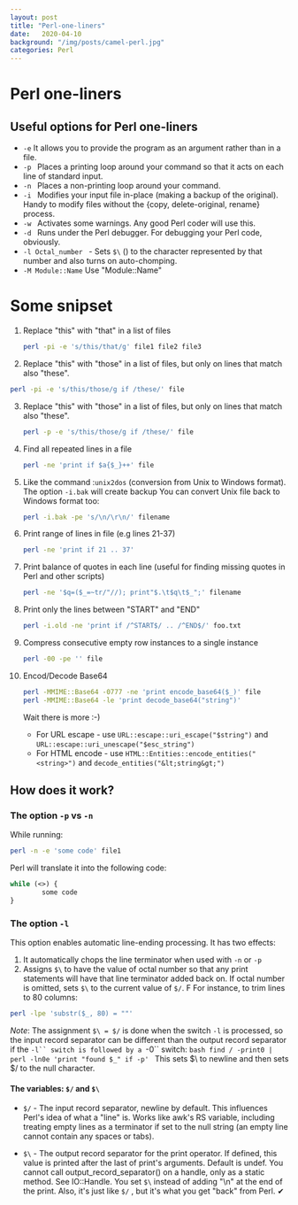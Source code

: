 ```yaml
---   
layout: post
title: "Perl-one-liners"
date:   2020-04-10
background: "/img/posts/camel-perl.jpg"
categories: Perl
---  
```

# Perl one-liners

## Useful options for Perl one-liners
* ```-e```  It allows you to provide the program as an argument rather than in a file.
* ```-p ``` Places a printing loop around your command so that it acts on each line of standard input.
* ```-n ``` Places a non-printing loop around your command.
* ```-i ``` Modifies your input file in-place (making a backup of the original). Handy to modify files without the {copy, delete-original, rename} process.
* ```-w ``` Activates some warnings. Any good Perl coder will use this.
* ```-d ``` Runs under the Perl debugger. For debugging your Perl code, obviously.
* ```-l Octal_number ``` - Sets ```$\``` () to the character represented by that number and also turns on auto-chomping.
* ```-M Module::Name``` Use "Module::Name"



# Some snipset
1. Replace "this" with "that" in a list of files
   ```bash
   perl -pi -e 's/this/that/g' file1 file2 file3
   ```

2. Replace "this" with "those" in a list of files, but only on lines that match also "these".
```bash
perl -pi -e 's/this/those/g if /these/' file
```

3. Replace "this" with "those" in a list of files, but only on lines that match also "these".
   ```bash
   perl -p -e 's/this/those/g if /these/' file
   ```

4. Find all repeated lines in a file
   ```bash
   perl -ne 'print if $a{$_}++' file
   ```

5. Like the command :```unix2dos``` (conversion from Unix to Windows format). 
   The option ```-i.bak``` will create backup 
   You can convert Unix file back to Windows format too:
   ```bash
   perl -i.bak -pe 's/\n/\r\n/' filename 
   ```
   
6. Print range of lines in file (e.g lines 21-37)
   ```bash
   perl -ne 'print if 21 .. 37'
   ```

8. Print balance of quotes in each line (useful for finding missing quotes in Perl and other scripts)
   ```bash
   perl -ne '$q=($_=~tr/"//); print"$.\t$q\t$_";' filename
   ```
9. Print only the lines between "START" and "END"
   ```bash
   perl -i.old -ne 'print if /^START$/ .. /^END$/' foo.txt 
   ```
10. Compress consecutive empty row instances to a single instance
    ```bash
    perl -00 -pe '' file
    ```
11. Encod/Decode Base64
    ```bash
    perl -MMIME::Base64 -0777 -ne 'print encode_base64($_)' file
    perl -MMIME::Base64 -le 'print decode_base64("string")'
    ```
    Wait there is more :-)
    - For URL escape - use ```URL::escape::uri_escape("$string")``` and ```URL::escape::uri_unescape("$esc_string")```
    - For HTML encode - use ```HTML::Entities::encode_entities("<string>")``` and ```decode_entities("&lt;string&gt;")```


## How does it work?
### The option ```-p``` vs ```-n```
While running:
```bash
perl -n -e 'some code' file1
```
Perl will translate it into the following code:
```perl
while (<>) {
        some code
}
```


### The option ```-l```
This option enables automatic line-ending processing.
It has two effects:
1. It automatically chops the line terminator when used with ```-n``` or ```-p```
2. Assigns ```$\``` to have the value of octal number so that any print statements will have that line terminator added back on.
   If octal number is omitted, sets ```$\``` to the current value of ```$/```. F
For instance, to trim lines to 80 columns:
```bash
perl -lpe 'substr($_, 80) = ""'
```
*Note*: The assignment ```$\ = $/``` is done when the switch ```-l``` is processed,
        so the input record separator can be different than the output record separator if the ```-l`` switch is followed by a ```-0`` switch:
        ```bash
        find / -print0 | perl -ln0e 'print "found $_" if -p'
        ```
        This sets $\ to newline and then sets $/ to the null character.

#### The variables: ```$/``` and  ```$\```
*  ```$/``` - The input record separator, newline by default. This influences Perl's idea of what a "line" is.
Works like awk's RS variable, including treating empty lines as a terminator if set to the null string (an empty line cannot contain any spaces or tabs).

* ```$\``` - The output record separator for the print operator. If defined, this value is printed after the last of print's arguments. Default is undef.
You cannot call output_record_separator() on a handle, only as a static method. See IO::Handle.
You set ```$\``` instead of adding "\n" at the end of the print. Also, it's just like ```$/``` , but it's what you get "back" from Perl.                                                                                                                                                                                                           ✔
